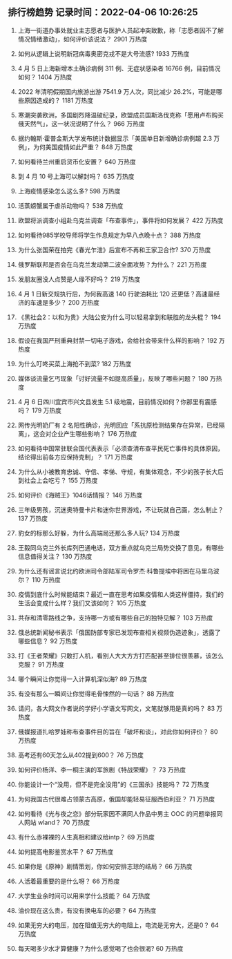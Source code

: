 
## 排行榜趋势 记录时间：2022-04-06 10:26:25
  
  1. 上海一街道办事处就业主志愿者与医护人员起冲突致歉，称「志愿者因不了解情况情绪激动」，如何评价该说法？ 2901 万热度
    
  2. 如何从逻辑上说明新冠病毒奥密克戎不是大号流感? 1933 万热度
    
  3. 4 月 5 日上海新增本土确诊病例 311 例、无症状感染者 16766 例，目前情况如何？ 1404 万热度
    
  4. 2022 年清明假期国内旅游出游 7541.9 万人次，同比减少 26.2%，可能是哪些原因造成的？ 1181 万热度
    
  5. 寒潮突袭欧洲，多国剧烈降温破纪录，欧盟成员国斯洛伐克称「愿用卢布购买俄天然气」，这一状况说明了什么？ 966 万热度
    
  6. 据约翰斯·霍普金斯大学发布统计数据显示「美国单日新增确诊病例超 2.3 万例」，为何美国疫情如此严重？ 848 万热度
    
  7. 如何看待兰州重启货币化安置？ 640 万热度
    
  8. 到 4 月 10 号上海可以解封吗？ 635 万热度
    
  9. 上海疫情感染怎么这么多? 598 万热度
    
  10. 活蒸螃蟹属于虐杀动物吗？ 538 万热度
    
  11. 欧盟将派调查小组赴乌克兰调查「布查事件」，事件将如何发展？ 422 万热度
    
  12. 如何看待985学校导师将学生作息规定为早八点晚十点？ 388 万热度
    
  13. 为什么张国荣在拍完《春光乍泄》后宣布不再和王家卫合作? 370 万热度
    
  14. 俄罗斯联邦是否会在乌克兰发动第二波全面攻势？为什么？ 221 万热度
    
  15. 发朋友圈没人点赞是人缘不好吗？ 219 万热度
    
  16. 4 月 1 日新交规执行后，为何我高速 140 行驶油耗比 120 还更低？高速最经济的车速是多少？ 200 万热度
    
  17. 《黑社会2：以和为贵》大陆公安为什么可以轻易拿到和联胜的龙头棍？ 194 万热度
    
  18. 假设在我国严刑重典封禁一切电子游戏，会给社会带来什么样的影响？ 192 万热度
    
  19. 为什么叮咚买菜上海抢不到菜? 182 万热度
    
  20. 媒体谈流量乞丐现象「讨好流量不如提高质量」，反映了哪些问题？ 180 万热度
    
  21. 4 月 6 日四川宜宾市兴文县发生 5.1 级地震，目前情况如何？你那里有震感吗？ 179 万热度
    
  22. 网传光明奶厂有 2 名阳性确诊，光明回应「系抗原检测结果存在异常，已经隔离」，这会对企业产生哪些影响？ 176 万热度
    
  23. 如何看待中国常驻联合国代表表示「必须查清布查平民死亡事件的具体原因，结论得出前各方应保持克制」？ 171 万热度
    
  24. 为什么从小被教育忠诚、守信、孝悌、守规，有集体观念，不少的孩子长大后到社会上会吃亏？ 155 万热度
    
  25. 如何评价《海贼王》1046话情报？ 146 万热度
    
  26. 三年级男孩，沉迷奥特曼卡片和迷你世界游戏，不让玩就自己画，怎么制止？ 137 万热度
    
  27. 豹女的标那么好躲，为什么高端局还那么多人玩? 134 万热度
    
  28. 王毅同乌克兰外长库列巴通电话，双方重点就乌克兰局势交换了意见，有哪些信息值得关注？ 130 万热度
    
  29. 为什么还有谣言说北约欧洲司令部陆军司令罗杰·科鲁提埃中将困在马里乌波尔？ 110 万热度
    
  30. 疫情到底什么时候能结束？最近一直在思考如果疫情和人类这样僵持，我们的生活会变成什么样？我们又该如何？ 105 万热度
    
  31. 共存和清零路线之争，支持哪一方或有哪些自己的独特见解？ 103 万热度
    
  32. 俄总统新闻秘书表示「俄国防部专家已发现布查相关视频伪造迹象」，透露了哪些信息？ 92 万热度
    
  33. 打《王者荣耀》只敢打人机，看别人大大方方打匹配甚至排位很羡慕，该怎么克服？ 91 万热度
    
  34. 哪个瞬间让你觉得一入计算机深似海? 89 万热度
    
  35. 有没有那么一瞬间让你觉得毛骨悚然的一句话？ 88 万热度
    
  36. 请问，各大网文作者说的学好小学语文写网文，文笔就够用是真的吗？ 83 万热度
    
  37. 俄媒报道扎哈罗娃称布查事件目的旨在「破坏和谈」，对此你如何评价？ 80 万热度
    
  38. 高考还有60天怎么从402提到600？ 76 万热度
    
  39. 如何评价杨洋、李一桐主演的军旅剧《特战荣耀》？ 73 万热度
    
  40. 你能设计一个“没用，但不是完全没用”的《三国杀》技能吗？ 72 万热度
    
  41. 为何我国古代很难占领蒙古高原，俄国却能轻易征服西伯利亚？ 71 万热度
    
  42. 如何看待《光与夜之恋》部分玩家因不满同人作品中男主 OOC 的问题举报同人网站 wland？ 70 万热度
    
  43. 有什么赤裸裸的人生真相和建议给intp？ 69 万热度
    
  44. 如何提高电影鉴赏水平？ 67 万热度
    
  45. 如果你是《原神》剧情策划，你如何安排志琼的结局？ 66 万热度
    
  46. 人活着最重要的是什么呀？ 66 万热度
    
  47. 大学生业余时间可以用来学什么技能？ 64 万热度
    
  48. 油价现在这么贵，有没有换电车的必要？ 64 万热度
    
  49. 如果无穷大的电压，加在阻值无穷大的电阻上，电流是无穷大，还是0？ 64 万热度
    
  50. 每天喝多少水才算健康？为什么感觉喝了也会很渴? 60 万热度
    